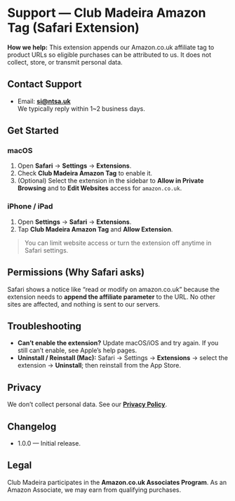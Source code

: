 # Support — Club Madeira Amazon Tag (Safari Extension)

**How we help:** This extension appends our Amazon.co.uk affiliate tag to product URLs so eligible purchases can be attributed to us. It does not collect, store, or transmit personal data.

## Contact Support
- Email: **si@ntsa.uk**  
We typically reply within 1~2 business days.

## Get Started
### macOS
1. Open **Safari** → **Settings** → **Extensions**.  
2. Check **Club Madeira Amazon Tag** to enable it.  
3. (Optional) Select the extension in the sidebar to **Allow in Private Browsing** and to **Edit Websites** access for `amazon.co.uk`.

### iPhone / iPad
1. Open **Settings** → **Safari** → **Extensions**.  
2. Tap **Club Madeira Amazon Tag** and **Allow Extension**.

> You can limit website access or turn the extension off anytime in Safari settings.

## Permissions (Why Safari asks)
Safari shows a notice like “read or modify on amazon.co.uk” because the extension needs to **append the affiliate parameter** to the URL. No other sites are affected, and nothing is sent to our servers.

## Troubleshooting
- **Can’t enable the extension?** Update macOS/iOS and try again. If you still can’t enable, see Apple’s help pages.  
- **Uninstall / Reinstall (Mac):** Safari → Settings → **Extensions** → select the extension → **Uninstall**; then reinstall from the App Store.

## Privacy
We don’t collect personal data. See our **[Privacy Policy](https://groflaw.github.io/Club_Madeira_Safari_Extension/Privacy%20Policy.html)**.

## Changelog
- 1.0.0 — Initial release.

## Legal
Club Madeira participates in the **Amazon.co.uk Associates Program**. As an Amazon Associate, we may earn from qualifying purchases.

